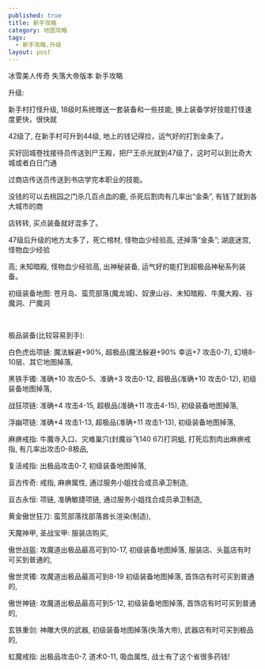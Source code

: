 ```yaml
---
published: true
title: 新手攻略
category: 地图攻略
tags: 
  - 新手攻略,升级
layout: post
---
```

<p>
    冰雪美人传奇 失落大帝版本 新手攻略
</p>
<p>
    升级:&nbsp;
</p>
<p>
    新手村打怪升级, 18级时系统赠送一套装备和一些技能, 换上装备学好技能打怪速度更快，很快就
</p>

<p>
    42级了, 在新手村可升到44级, 地上的钱记得捡，运气好的打到金条了。
</p>
<p>
    买好回城卷找接待员传送到尸王殿，把尸王杀光就到47级了，这时可以到比奇大城或者白日门通
</p>
<p>
    过商店传送员传送到书店学完本职业的技能。
</p>
<p>
    没钱的可以去桃园之门杀几百点血的鹿, 杀死后割肉有几率出“金条”, 有钱了就到各大城市的商
</p>
<p>
    店转转, 买点装备就好混多了。
</p>
<p>
    47级后升级的地方太多了，死亡棺材, 怪物血少经验高, 还掉落“金条”; 湖底迷宫, 怪物血少经验
</p>
<p>
    高; 未知暗殿, 怪物血少经验高, 出神秘装备, 运气好的能打到超极品神秘系列装备。
</p>
<p>
    初级装备地图: 苍月岛、蛮荒部落(魔龙城)、奴隶山谷、未知暗殿、牛魔大殿、谷魔洞、尸魔洞
</p>
<p>
    <br/>
</p>
<p>
    极品装备(比较容易到手):
</p>
<p>
    白色虎齿项链: 魔法躲避+90%, 超极品(魔法躲避+90% 幸运+7 攻击0-7), 幻境8-10层、其它地图掉落,
</p>
<p>
    黑铁手镯: 准确+10 攻击0-5、准确+3 攻击0-12, 超极品(准确+10 攻击0-12), 初级装备地图掉落,
</p>
<p>
    战狂项链: 准确+4 攻击4-15, 超极品(准确+11 攻击4-15), 初级装备地图掉落,
</p>
<p>
    浮幽项链: 准确+4 攻击1-13, 超极品(准确+11 攻击1-13), 初级装备地图掉落,
</p>
<p>
    麻痹戒指: 牛魔寺入口、灾难巢穴(封魔谷飞140 67)打洞蛆, 打死后割肉出麻痹戒指, 有几率出攻击0-8极品,
</p>
<p>
    复活戒指: 出极品攻击0-7, 初级装备地图掉落,
</p>
<p>
    亘古传奇: 戒指, 麻痹属性, 通过服务小姐找合成员承卫制造,
</p>
<p>
    亘古永恒: 项链, 准确敏捷项链, 通过服务小姐找合成员承卫制造,
</p>
<p>
    黄金傲世狂刀: 蛮荒部落找部落酋长渲染(制造),
</p>
<p>
    天魔神甲, 圣战宝甲: 服装店购买,
</p>
<p>
    傲世战盔: 攻魔道出极品最高可到10-17, 初级装备地图掉落, 服装店、头盔店有时可买到普通的,
</p>
<p>
    傲世灵镯: 攻魔道出极品最高可到8-19 初级装备地图掉落, 首饰店有时可买到普通的,
</p>
<p>
    傲世神链: 攻魔道出极品最高可到5-12, 初级装备地图掉落, 首饰店有时可买到普通的,
</p>
<p>
    玄铁重剑: 神雕大侠的武器, 初级装备地图掉落(失落大帝), 武器店有时可买到极品的,
</p>
<p>
    虹魔戒指: 出极品攻击0-7, 道术0-11, 吸血属性, 战士有了这个省很多药钱!
</p>
<p>
    <br/>
</p>

